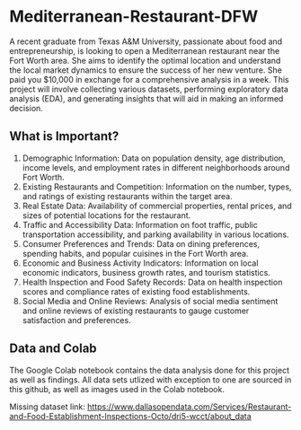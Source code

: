 # Mediterranean-Restaurant-DFW
A recent graduate from Texas A&M University, passionate about food and entrepreneurship, is looking to open a Mediterranean restaurant near the Fort Worth area. She aims to identify the optimal location and understand the local market dynamics to ensure the success of her new venture. She paid you $10,000 in exchange for a comprehensive analysis in a week. This project will involve collecting various datasets, performing exploratory data analysis (EDA), and generating insights that will aid in making an informed decision.

## What is Important?
1. Demographic Information: Data on population density, age distribution, income levels, and employment rates in different neighborhoods around Fort Worth.
2. Existing Restaurants and Competition: Information on the number, types, and ratings of existing restaurants within the target area.
3. Real Estate Data: Availability of commercial properties, rental prices, and sizes of potential locations for the restaurant.
4. Traffic and Accessibility Data: Information on foot traffic, public transportation accessibility, and parking availability in various locations.
5. Consumer Preferences and Trends: Data on dining preferences, spending habits, and popular cuisines in the Fort Worth area.
6. Economic and Business Activity Indicators: Information on local economic indicators, business growth rates, and tourism statistics.
7. Health Inspection and Food Safety Records: Data on health inspection scores and compliance rates of existing food establishments.
8. Social Media and Online Reviews: Analysis of social media sentiment and online reviews of existing restaurants to gauge customer satisfaction and preferences.

## Data and Colab
The Google Colab notebook contains the data analysis done for this project as well as findings. All data sets utlized with exception to one are sourced in this github, as well as images used in the Colab notebook.

Missing dataset link: https://www.dallasopendata.com/Services/Restaurant-and-Food-Establishment-Inspections-Octo/dri5-wcct/about_data

